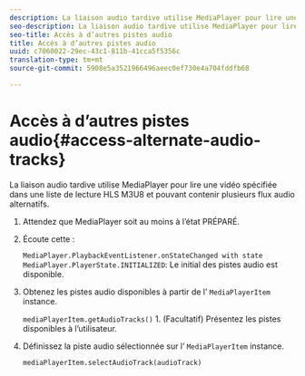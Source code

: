 ```yaml
---
description: La liaison audio tardive utilise MediaPlayer pour lire une vidéo spécifiée dans une liste de lecture HLS M3U8 et pouvant contenir plusieurs flux audio alternatifs.
seo-description: La liaison audio tardive utilise MediaPlayer pour lire une vidéo spécifiée dans une liste de lecture HLS M3U8 et pouvant contenir plusieurs flux audio alternatifs.
seo-title: Accès à d’autres pistes audio
title: Accès à d’autres pistes audio
uuid: c7060022-29ec-43c1-811b-41cca5f5356c
translation-type: tm+mt
source-git-commit: 5908e5a3521966496aeec0ef730e4a704fddfb68

---
```



# Accès à d’autres pistes audio{#access-alternate-audio-tracks}

La liaison audio tardive utilise MediaPlayer pour lire une vidéo spécifiée dans une liste de lecture HLS M3U8 et pouvant contenir plusieurs flux audio alternatifs.

1. Attendez que MediaPlayer soit au moins à l’état PRÉPARÉ.
1. Écoute cette  :

   `MediaPlayer.PlaybackEventListener.onStateChanged with state MediaPlayer.PlayerState.INITIALIZED`: Le  initial des pistes audio est disponible.

1. Obtenez les pistes audio disponibles à partir de l’ `MediaPlayerItem` instance.

   `mediaPlayerItem.getAudioTracks()` 1. (Facultatif) Présentez les pistes disponibles à l’utilisateur.
1. Définissez la piste audio sélectionnée sur l’ `MediaPlayerItem` instance.

   `mediaPlayerItem.selectAudioTrack(audioTrack)`